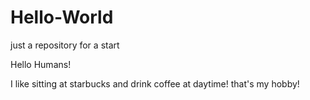 # Hello-World
just a repository for a start

Hello Humans!

I like sitting at starbucks and drink coffee at daytime! that's my hobby!
